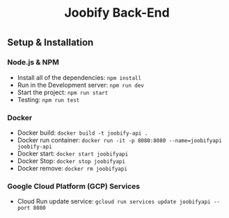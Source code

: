 <h1 align="center">Joobify Back-End<h1>

<h2>Setup & Installation</h2>

<h3>Node.js & NPM</h3>

- Install all of the dependencies: `npm install`
- Run in the Development server: `npm run dev`
- Start the project: `npm run start`
- Testing: `npm run test`

<h3>Docker</h3>

- Docker build: `docker build -t joobify-api .`
- Docker run container: `docker run -it -p 8080:8080 --name=joobifyapi joobify-api`
- Docker start: `docker start joobifyapi`
- Docker Stop: `docker stop joobifyapi`
- Docker remove: `docker rm joobifyapi`

<h3>Google Cloud Platform (GCP) Services</h3>

- Cloud Run update service: `gcloud run services update joobifyapi --port 8080`

